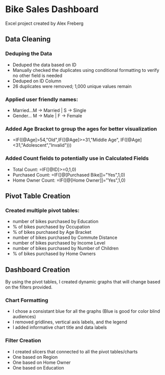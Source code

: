 # Bike Sales Dashboard
 Excel project created by Alex Freberg



## Data Cleaning
### Deduping the Data
- Deduped the data based on ID
- Manually checked the duplicates using conditional formatting to verify no other field is needed
- Deduped on ID Column
- 26 duplicates were removed; 1,000 unique values remain

### Applied user friendly names:
- Married...M -> Married | S -> Single
- Gender... M -> Male | F -> Female

### Added Age Bracket to group the ages for better visualization
- =IF([@Age]>54,"Old",IF([@Age]>=31,"Middle Age", IF([@Age]<31,"Adolescent","Invalid")))

### Added Count fields to potentially use in Calculated Fields
- Total Count: =IF([@ID]>=0,1,0)
- Purchased Count: =IF([@[Purchased Bike]]="Yes",1,0)
- Home Owner Count: =IF([@[Home Owner]]="Yes",1,0)

## Pivot Table Creation
### Created multiple pivot tables:
- number of bikes purchased by Education
- % of bikes purchased by Occupation
- % of bikes purchased by Age Bracket
- number of bikes purchased by Commute Distance
- number of bikes purchased by Income Level
- number of bikes purchased by Number of Children
- % of bikes purchased by Home Owners

## Dashboard Creation
By using the pivot tables, I created dynamic graphs that will change based on the filters provided.
### Chart Formatting
- I chose a consistant blue for all the graphs (Blue is good for color blind audiences)
- I removed gridlines, vertical axis labels, and the legend
- I added informative chart title and data labels
### Filter Creation
- I created slicers that connected to all the pivot tables/charts
- One based on Region
- One based on Home Owner
- One based on Education

